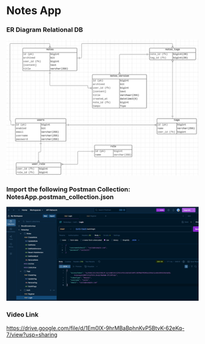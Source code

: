 # Notes App

### ER Diagram Relational DB
![ER Diagram Relational DB](images/er-diagram-db.png)

### Import the following Postman Collection: NotesApp.postman_collection.json

![NotesApp.postman_collection.json](images/postman.png)

### Video Link

https://drive.google.com/file/d/1Em0lX-9hrMBaBphnKvP5BtvK-62eKq-7/view?usp=sharing
